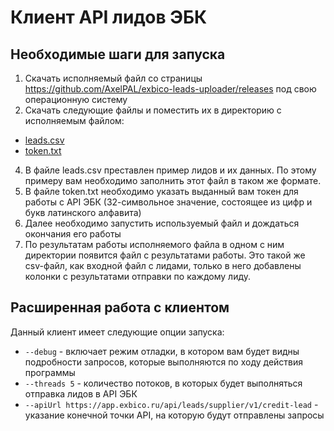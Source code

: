 # Клиент API лидов ЭБК
## Необходимые шаги для запуска

1. Скачать исполняемый файл со страницы https://github.com/AxelPAL/exbico-leads-uploader/releases под свою операционную систему
2. Скачать следующие файлы и поместить их в директорию с исполняемым файлом:
- [leads.csv](https://raw.githubusercontent.com/AxelPAL/exbico-leads-uploader/main/leads.csv)
- [token.txt](https://raw.githubusercontent.com/AxelPAL/exbico-leads-uploader/main/token.txt)
4. В файле leads.csv преставлен пример лидов и их данных. По этому примеру вам необходимо заполнить этот файл в таком же формате.
5. В файле token.txt необходимо указать выданный вам токен для работы с API ЭБК (32-символьное значение, состоящее из цифр и букв латинского алфавита)
6. Далее необходимо запустить используемый файл и дождаться окончания его работы
7. По результатам работы исполняемого файла в одном с ним директории появится файл с результатами работы. Это такой же csv-файл, как входной файл с лидами, только в него добавлены колонки с результатами отправки по каждому лиду.

## Расширенная работа с клиентом

Данный клиент имеет следующие опции запуска:

- `--debug` - включает режим отладки, в котором вам будет видны подробности запросов, которые выполняются по ходу действия программы
- `--threads 5` - количество потоков, в которых будет выполняться отправка лидов в API ЭБК
- `--apiUrl https://app.exbico.ru/api/leads/supplier/v1/credit-lead` - указание конечной точки API, на которую будут отправлены запросы